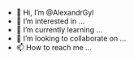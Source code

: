- 👋 Hi, I’m @AlexandrGyl
- 👀 I’m interested in ...
- 🌱 I’m currently learning ...
- 💞️ I’m looking to collaborate on ...
- 📫 How to reach me ...

<!---
AlexandrGyl/AlexandrGyl is a ✨ special ✨ repository because its `README.md` (this file) appears on your GitHub profile.
You can click the Preview link to take a look at your changes.
--->
